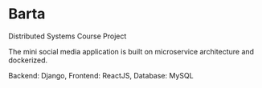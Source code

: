 # Barta

Distributed Systems Course Project

The mini social media application is built on microservice architecture and dockerized.

Backend: Django,
Frontend: ReactJS,
Database: MySQL

